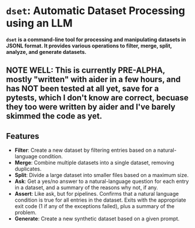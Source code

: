 # `dset`: Automatic Dataset Processing using an LLM

**`dset` is a command-line tool for processing and manipulating datasets in JSONL format. It provides various operations to filter, merge, split, analyze, and generate datasets.**

## NOTE WELL: This is currently PRE-ALPHA, mostly "written" with aider in a few hours, and has NOT been tested at all yet, save for a pytests, which I don't know are correct, becuase they too were written by aider and I've barely skimmed the code as yet.

## Features

- **Filter**: Create a new dataset by filtering entries based on a natural-language condition.
- **Merge**: Combine multiple datasets into a single dataset, removing duplicates.
- **Split**: Divide a large dataset into smaller files based on a maximum size.
- **Ask**: Get a yes/no answer to a natural-language question for each entry in a dataset, and a summary of the reasons why not, if any.
- **Assert**: Like ask, but for pipelines. Confirms that a natural language condition is true for all entries in the dataset. Exits with the appropriate exit code (1 if any of the exceptions failed), plus a summary of the problem.
- **Generate**: Create a new synthetic dataset based on a given prompt.
